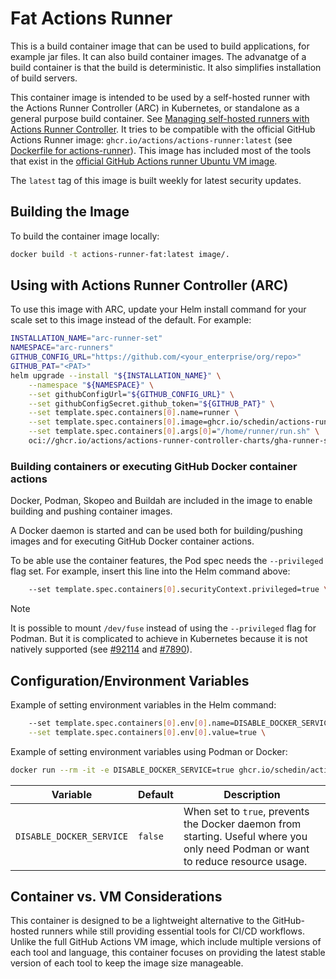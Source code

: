 # Fat Actions Runner
This is a build container image that can be used to build applications, for example jar files. It can also build container images. The advanatge of a build container is that the build is deterministic. It also simplifies installation of build servers.

This container image is intended to be used by a self-hosted runner with the Actions Runner Controller (ARC) in Kubernetes, or standalone as a general purpose build container.
See [Managing self-hosted runners with Actions Runner Controller](https://docs.github.com/en/actions/hosting-your-own-runners/managing-self-hosted-runners-with-actions-runner-controller).
It tries to be compatible with the official GitHub Actions Runner image: `ghcr.io/actions/actions-runner:latest` (see [Dockerfile for actions-runner](https://github.com/actions/runner/tree/main/images)).
This image has included most of the tools that exist in the [official GitHub Actions runner Ubuntu VM image](https://github.com/actions/runner-images/blob/main/images/ubuntu/Ubuntu2404-Readme.md).

The `latest` tag of this image is built weekly for latest security updates.

## Building the Image
To build the container image locally:

```bash
docker build -t actions-runner-fat:latest image/.
```

## Using with Actions Runner Controller (ARC)
To use this image with ARC, update your Helm install command for your scale set to this image instead of the default. For example:
```bash
INSTALLATION_NAME="arc-runner-set"
NAMESPACE="arc-runners"
GITHUB_CONFIG_URL="https://github.com/<your_enterprise/org/repo>"
GITHUB_PAT="<PAT>"
helm upgrade --install "${INSTALLATION_NAME}" \
    --namespace "${NAMESPACE}" \
    --set githubConfigUrl="${GITHUB_CONFIG_URL}" \
    --set githubConfigSecret.github_token="${GITHUB_PAT}" \
    --set template.spec.containers[0].name=runner \
    --set template.spec.containers[0].image=ghcr.io/schedin/actions-runner-fat:latest \
    --set template.spec.containers[0].args[0]="/home/runner/run.sh" \
    oci://ghcr.io/actions/actions-runner-controller-charts/gha-runner-scale-set
```

### Building containers or executing GitHub Docker container actions
Docker, Podman, Skopeo and Buildah are included in the image to enable building and pushing container images.

A Docker daemon is started and can be used both for building/pushing images and for executing GitHub Docker container actions.

To be able use the container features, the Pod spec needs the `--privileged` flag set. For example, insert this line into the Helm command above:
```bash
    --set template.spec.containers[0].securityContext.privileged=true \
```

> [!NOTE]
> It is possible to mount `/dev/fuse` instead of using the `--privileged` flag for Podman. But it is complicated to achieve in Kubernetes because it is not natively supported (see [#92114](https://github.com/kubernetes/kubernetes/issues/92114) and [#7890](https://github.com/kubernetes/kubernetes/issues/7890)).


## Configuration/Environment Variables

Example of setting environment variables in the Helm command:
```bash
    --set template.spec.containers[0].env[0].name=DISABLE_DOCKER_SERVICE \
    --set template.spec.containers[0].env[0].value=true \
```

Example of setting environment variables using Podman or Docker:
```bash
docker run --rm -it -e DISABLE_DOCKER_SERVICE=true ghcr.io/schedin/actions-runner-fat:latest
```

| Variable | Default | Description |
|----------|---------|-------------|
| `DISABLE_DOCKER_SERVICE` | `false` | When set to `true`, prevents the Docker daemon from starting. Useful where you only need Podman or want to reduce resource usage. |

## Container vs. VM Considerations
This container is designed to be a lightweight alternative to the GitHub-hosted runners while still providing essential tools for CI/CD workflows. Unlike the full GitHub Actions VM image, which include multiple versions of each tool and language, this container focuses on providing the latest stable version of each tool to keep the image size manageable.
